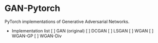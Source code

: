 # GAN-Pytorch

PyTorch implementations of Generative Adversarial Networks.

- Implementation list
[ ] GAN (original)
[ ] DCGAN
[ ] LSGAN
[ ] WGAN
[ ] WGAN-GP
[ ] WGAN-Div
